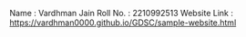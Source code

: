 Name : Vardhman Jain
Roll No. : 2210992513
Website Link : https://vardhman0000.github.io/GDSC/sample-website.html
